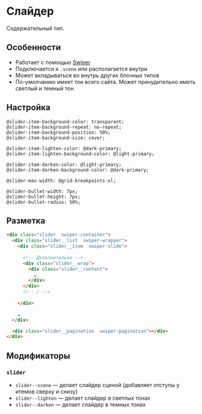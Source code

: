 # Слайдер

Содержательный тип.

## Особенности

* Работает с помощью [Swiper](http://idangero.us/swiper/)
* Подключается к `.scene` или располагается внутри
* Может вкладываться во внутрь других блочных типов
* По-умолчанию имеет тон всего сайта. Может принудительно иметь светлый и темный тон

## Настройка

```less
@slider-item-background-color: transparent;
@slider-item-background-repeat: no-repeat;
@slider-item-background-position: 50%;
@slider-item-background-size: cover;

@slider-item-lighten-color: @dark-primary;
@slider-item-lighten-background-color: @light-primary;

@slider-item-darken-color: @light-primary;
@slider-item-darken-background-color: @dark-primary;

@slider-max-width: @grid-breakpoints-xl;

@slider-bullet-width: 7px;
@slider-bullet-height: 7px;
@slider-bullet-radius: 50%;
```

## Разметка

```html
<div class="slider  swiper-container">
  <div class="slider__list  swiper-wrapper">
    <div class="slider__item  swiper-slide">
      
      <!-- Дополнительно -->
      <div class="slider__wrap">
        <div class="slider__content">
          …
        </div>
      </div>
      <!-- / -->
      
    </div>

    …
  </div>

  <div class="slider__pagination  swiper-pagination"></div>
</div>
```

## Модификаторы

### `slider`

* `slider--scene` — делает слайдер сценой (добавляет отступы у итемов сверху и снизу)
* `slider--lighten` — делает слайдер в светлых тонах
* `slider--darken` — делает слайдер в темных тонах
